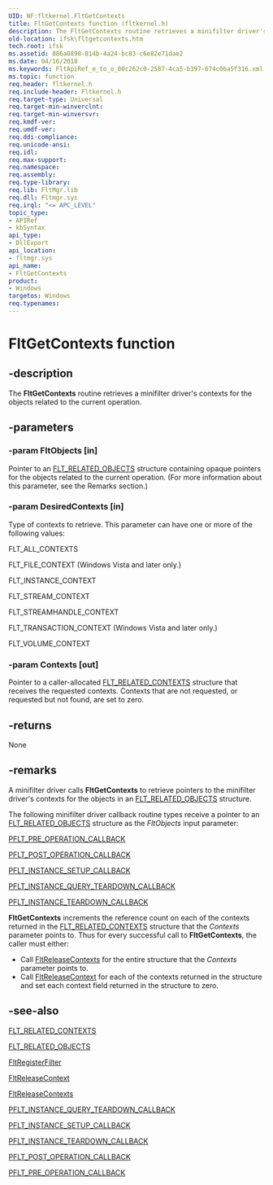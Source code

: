 ```yaml
---
UID: NF:fltkernel.FltGetContexts
title: FltGetContexts function (fltkernel.h)
description: The FltGetContexts routine retrieves a minifilter driver's contexts for the objects related to the current operation.
old-location: ifsk\fltgetcontexts.htm
tech.root: ifsk
ms.assetid: 886a0898-814b-4a24-bc83-c6e82e71dae2
ms.date: 04/16/2018
ms.keywords: FltApiRef_e_to_o_80c262c0-2587-4ca5-b397-674c0ba5f316.xml, FltGetContexts, FltGetContexts routine [Installable File System Drivers], fltkernel/FltGetContexts, ifsk.fltgetcontexts
ms.topic: function
req.header: fltkernel.h
req.include-header: Fltkernel.h
req.target-type: Universal
req.target-min-winverclnt: 
req.target-min-winversvr: 
req.kmdf-ver: 
req.umdf-ver: 
req.ddi-compliance: 
req.unicode-ansi: 
req.idl: 
req.max-support: 
req.namespace: 
req.assembly: 
req.type-library: 
req.lib: FltMgr.lib
req.dll: Fltmgr.sys
req.irql: "<= APC_LEVEL"
topic_type:
- APIRef
- kbSyntax
api_type:
- DllExport
api_location:
- fltmgr.sys
api_name:
- FltGetContexts
product:
- Windows
targetos: Windows
req.typenames: 
---
```


# FltGetContexts function


## -description


The <b>FltGetContexts</b> routine retrieves a minifilter driver's contexts for the objects related to the current operation. 


## -parameters




### -param FltObjects [in]

Pointer to an <a href="https://msdn.microsoft.com/library/windows/hardware/ff544816">FLT_RELATED_OBJECTS</a> structure containing opaque pointers for the objects related to the current operation. (For more information about this parameter, see the  Remarks section.) 


### -param DesiredContexts [in]

Type of contexts to retrieve. This parameter can have one or more of the following values: 

FLT_ALL_CONTEXTS

FLT_FILE_CONTEXT (Windows Vista and later only.)

FLT_INSTANCE_CONTEXT

FLT_STREAM_CONTEXT

FLT_STREAMHANDLE_CONTEXT

FLT_TRANSACTION_CONTEXT (Windows Vista and later only.) 

FLT_VOLUME_CONTEXT


### -param Contexts [out]

Pointer to a caller-allocated <a href="https://msdn.microsoft.com/library/windows/hardware/ff544812">FLT_RELATED_CONTEXTS</a> structure that receives the requested contexts. Contexts that are not requested, or requested but not found, are set to zero. 


## -returns



None 




## -remarks



A minifilter driver calls <b>FltGetContexts</b> to retrieve pointers to the minifilter driver's contexts for the objects in an <a href="https://msdn.microsoft.com/library/windows/hardware/ff544816">FLT_RELATED_OBJECTS</a> structure. 

The following minifilter driver callback routine types receive a pointer to an <a href="https://msdn.microsoft.com/library/windows/hardware/ff544816">FLT_RELATED_OBJECTS</a> structure as the <i>FltObjects</i> input parameter: 


<a href="https://msdn.microsoft.com/library/windows/hardware/ff551109">PFLT_PRE_OPERATION_CALLBACK</a>



<a href="https://msdn.microsoft.com/library/windows/hardware/ff551107">PFLT_POST_OPERATION_CALLBACK</a>



<a href="https://msdn.microsoft.com/library/windows/hardware/ff551096">PFLT_INSTANCE_SETUP_CALLBACK</a>



<a href="https://msdn.microsoft.com/library/windows/hardware/ff551095">PFLT_INSTANCE_QUERY_TEARDOWN_CALLBACK</a>



<a href="https://msdn.microsoft.com/library/windows/hardware/ff551098">PFLT_INSTANCE_TEARDOWN_CALLBACK</a>


<b>FltGetContexts</b> increments the reference count on each of the contexts returned in the <a href="https://msdn.microsoft.com/library/windows/hardware/ff544812">FLT_RELATED_CONTEXTS</a> structure that the <i>Contexts </i>parameter points to. Thus for every successful call to <b>FltGetContexts</b>, the caller must either: 

<ul>
<li>
Call <a href="https://msdn.microsoft.com/library/windows/hardware/ff544317">FltReleaseContexts</a> for the entire structure that the <i>Contexts </i>parameter points to. 

</li>
<li>
Call <a href="https://msdn.microsoft.com/library/windows/hardware/ff544314">FltReleaseContext</a> for each of the contexts returned in the structure and set each context field returned in the structure to zero. 

</li>
</ul>



## -see-also




<a href="https://msdn.microsoft.com/library/windows/hardware/ff544812">FLT_RELATED_CONTEXTS</a>



<a href="https://msdn.microsoft.com/library/windows/hardware/ff544816">FLT_RELATED_OBJECTS</a>



<a href="https://msdn.microsoft.com/library/windows/hardware/ff544305">FltRegisterFilter</a>



<a href="https://msdn.microsoft.com/library/windows/hardware/ff544314">FltReleaseContext</a>



<a href="https://msdn.microsoft.com/library/windows/hardware/ff544317">FltReleaseContexts</a>



<a href="https://msdn.microsoft.com/library/windows/hardware/ff551095">PFLT_INSTANCE_QUERY_TEARDOWN_CALLBACK</a>



<a href="https://msdn.microsoft.com/library/windows/hardware/ff551096">PFLT_INSTANCE_SETUP_CALLBACK</a>



<a href="https://msdn.microsoft.com/library/windows/hardware/ff551098">PFLT_INSTANCE_TEARDOWN_CALLBACK</a>



<a href="https://msdn.microsoft.com/library/windows/hardware/ff551107">PFLT_POST_OPERATION_CALLBACK</a>



<a href="https://msdn.microsoft.com/library/windows/hardware/ff551109">PFLT_PRE_OPERATION_CALLBACK</a>
 

 

